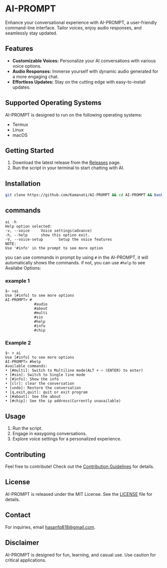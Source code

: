 # AI-PROMPT

Enhance your conversational experience with AI-PROMPT, a user-friendly command-line interface. Tailor voices, enjoy audio responses, and seamlessly stay updated.

## Features

- **Customizable Voices:** Personalize your AI conversations with various voice options.
- **Audio Responses:** Immerse yourself with dynamic audio generated for a more engaging chat.
- **Effortless Updates:** Stay on the cutting edge with easy-to-install updates.
  
## Supported Operating Systems

AI-PROMPT is designed to run on the following operating systems:

- Termux
- Linux
- macOS

## Getting Started

1. Download the latest release from the [Releases](https://github.com/Kamanati/AI-PROMPT/releases) page.
2. Run the script in your terminal to start chatting with AI.

## Installation 
```bash
git clone https://github.com/Kamanati/AI-PROMPT && cd AI-PROMPT && bash setup.sh
```

## commands
```shell
ai -h
Help option selected:
-v, --voice     Voice settings(advance)
-h, --help      show this option exit.
-V, --voice-setup       Setup the voice features
NOTE:
Use '#info' in the prompt to see more option
```
you can use commands in prompt by using `#`
in the AI-PROMPT, it will automatically shows the commands. if not, you can use `#help` to see Availabe Options:
### example 1
```shell
$~ >ai
Use [#info] to see more options
AI-PROMPT> #
             #audio
             #about
             #multi
             #sin
             #help
             #info
             #chip

```
### Example 2
```shell
$~ > ai
Use [#info] to see more options
AI-PROMPT> #help
Available commands:
• [#multi]: Switch to Multiline mode(ALT + ⏎ (ENTER) to enter)
• [#sin]: Switch to Single line mode
• [#info]: Show the info
• [clr]: clear the conversation
• [undo]: Restore the conversation
• [q,exit,quit]: quit or exit program
• [#about]: See the about
• [#chip]: See the ip address(Currently unavailable)
```
## Usage
1. Run the script.
2. Engage in easygoing conversations.
3. Explore voice settings for a personalized experience.

## Contributing

Feel free to contribute! Check out the [Contribution Guidelines](CONTRIBUTING.md) for details.

## License

AI-PROMPT is released under the MIT License. See the [LICENSE](LICENSE) file for details.

## Contact

For inquiries, email hasanfq818@gmail.com.

## Disclaimer

AI-PROMPT is designed for fun, learning, and casual use. Use caution for critical applications.
